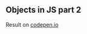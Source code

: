 ## Objects in JS part 2
Result on [codepen.io](https://codepen.io/Sash_ka_90/pen/jOWpKYx?editors=1112)
